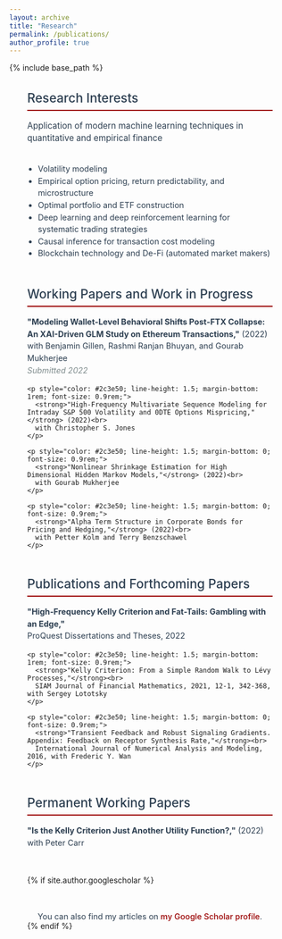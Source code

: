 ```yaml
---
layout: archive
title: "Research"
permalink: /publications/
author_profile: true
---
```


{% include base_path %}

<div style="max-width: 1000px; margin: 0 auto; padding: 0 2rem;">
  
  <!-- Research Interests -->
  <h2 style="color: #2c3e50; font-size: 1.4rem; margin-bottom: 1rem; font-weight: 500; border-bottom: 2px solid #990000; padding-bottom: 0.5rem;">Research Interests</h2>
  <p style="color: #2c3e50; font-size: 0.95rem; line-height: 1.5; margin-bottom: 2rem;">
    Application of modern machine learning techniques in quantitative and empirical finance
  </p>
  
  <ul style="color: #2c3e50; line-height: 1.5; margin: 0 0 3rem 0; padding-left: 1.2rem; font-size: 0.9rem;">
    <li>Volatility modeling</li>
    <li>Empirical option pricing, return predictability, and microstructure</li>
    <li>Optimal portfolio and ETF construction</li>
    <li>Deep learning and deep reinforcement learning for systematic trading strategies</li>
    <li>Causal inference for transaction cost modeling</li>
    <li>Blockchain technology and De-Fi (automated market makers)</li>
  </ul>

  <!-- Working Papers -->
  <h2 style="color: #2c3e50; font-size: 1.4rem; margin-bottom: 1rem; font-weight: 500; border-bottom: 2px solid #990000; padding-bottom: 0.5rem;">Working Papers and Work in Progress</h2>
  
  <div style="margin-bottom: 3rem;">
    <p style="color: #2c3e50; line-height: 1.5; margin-bottom: 1rem; font-size: 0.9rem;">
      <strong>"Modeling Wallet-Level Behavioral Shifts Post-FTX Collapse: An XAI-Driven GLM Study on Ethereum Transactions,"</strong> (2022)<br>
      with Benjamin Gillen, Rashmi Ranjan Bhuyan, and Gourab Mukherjee<br>
      <em style="color: #7f8c8d;">Submitted 2022</em>
    </p>
    
    <p style="color: #2c3e50; line-height: 1.5; margin-bottom: 1rem; font-size: 0.9rem;">
      <strong>"High-Frequency Multivariate Sequence Modeling for Intraday S&P 500 Volatility and 0DTE Options Mispricing,"</strong> (2022)<br>
      with Christopher S. Jones
    </p>
    
    <p style="color: #2c3e50; line-height: 1.5; margin-bottom: 0; font-size: 0.9rem;">
      <strong>"Nonlinear Shrinkage Estimation for High Dimensional Hidden Markov Models,"</strong> (2022)<br>
      with Gourab Mukherjee
    </p>
    
    <p style="color: #2c3e50; line-height: 1.5; margin-bottom: 0; font-size: 0.9rem;">
      <strong>"Alpha Term Structure in Corporate Bonds for Pricing and Hedging,"</strong> (2022)<br>
      with Petter Kolm and Terry Benzschawel
    </p>
  </div>

  <!-- Publications -->
  <h2 style="color: #2c3e50; font-size: 1.4rem; margin-bottom: 1rem; font-weight: 500; border-bottom: 2px solid #990000; padding-bottom: 0.5rem;">Publications and Forthcoming Papers</h2>
  
  <div style="margin-bottom: 3rem;">
    <p style="color: #2c3e50; line-height: 1.5; margin-bottom: 1rem; font-size: 0.9rem;">
      <strong>"High-Frequency Kelly Criterion and Fat-Tails: Gambling with an Edge,"</strong><br>
      ProQuest Dissertations and Theses, 2022
    </p>
    
    <p style="color: #2c3e50; line-height: 1.5; margin-bottom: 1rem; font-size: 0.9rem;">
      <strong>"Kelly Criterion: From a Simple Random Walk to Lévy Processes,"</strong><br>
      SIAM Journal of Financial Mathematics, 2021, 12-1, 342-368, with Sergey Lototsky
    </p>
    
    <p style="color: #2c3e50; line-height: 1.5; margin-bottom: 0; font-size: 0.9rem;">
      <strong>"Transient Feedback and Robust Signaling Gradients. Appendix: Feedback on Receptor Synthesis Rate,"</strong><br>
      International Journal of Numerical Analysis and Modeling, 2016, with Frederic Y. Wan
    </p>
  </div>

  <!-- Permanent Working Papers -->
  <h2 style="color: #2c3e50; font-size: 1.4rem; margin-bottom: 1rem; font-weight: 500; border-bottom: 2px solid #990000; padding-bottom: 0.5rem;">Permanent Working Papers</h2>
  
  <div style="margin-bottom: 3rem;">
    <p style="color: #2c3e50; line-height: 1.5; margin-bottom: 0; font-size: 0.9rem;">
      <strong>"Is the Kelly Criterion Just Another Utility Function?,"</strong> (2022)<br>
      with Peter Carr
    </p>
  </div>

  {% if site.author.googlescholar %}
    <div style="margin-top: 3rem; text-align: center;">
      <p style="color: #2c3e50; margin: 0; font-size: 0.9rem;">
        You can also find my articles on <a href="{{site.author.googlescholar}}" style="color: #990000; text-decoration: none; font-weight: 500;">my Google Scholar profile</a>.
      </p>
    </div>
  {% endif %}

</div>
